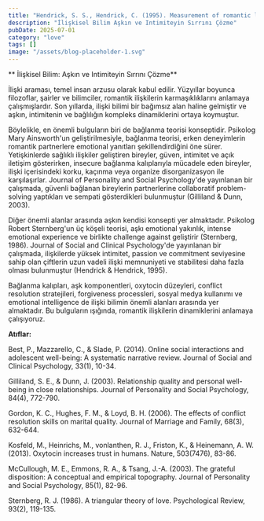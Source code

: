 ```yaml
---
title: "Hendrick, S. S., Hendrick, C. (1995). Measurement of romantic love across time. Journal of Social and Clinical Psychology, 14(1), 73-86."
description: "İlişkisel Bilim Aşkın ve Intimiteyin Sırrını Çözme"
pubDate: 2025-07-01
category: "love"
tags: []
image: "/assets/blog-placeholder-1.svg"
---
```


** İlişkisel Bilim: Aşkın ve Intimiteyin Sırrını Çözme**

İlişki araması, temel insan arzusu olarak kabul edilir. Yüzyıllar boyunca filozoflar, şairler ve bilimciler, romantik ilişkilerin karmaşıklıklarını anlamaya çalışmışlardır. Son yıllarda, ilişki bilimi bir bağımsız alan haline gelmiştir ve aşkın, intimitenin ve bağlılığın kompleks dinamiklerini ortaya koymuştur.

Böylelikle, en önemli bulguların biri de bağlanma teorisi konseptidir. Psikolog Mary Ainsworth'un geliştirilmesiyle, bağlanma teorisi, erken deneyimlerin romantik partnerlere emotional yanıtları şekillendirdiğini öne sürer. Yetişkinlerde sağlıklı ilişkiler geliştiren bireyler, güven, intimitet ve açık iletişim gösterirken, insecure bağlanma kalıplarıyla mücadele eden bireyler, ilişki içerisindeki korku, kaçınma veya organize disorganizasyon ile karşılaşırlar. Journal of Personality and Social Psychology'de yayınlanan bir çalışmada, güvenli bağlanan bireylerin partnerlerine collaboratif problem-solving yaptıkları ve sempati gösterdikleri bulunmuştur (Gilliland & Dunn, 2003).

Diğer önemli alanlar arasında aşkın kendisi konsepti yer almaktadır. Psikolog Robert Sternberg'un üç köşeli teorisi, aşkı emotional yakınlık, intense emotional experience ve birlikte challenge against geliştirir (Sternberg, 1986). Journal of Social and Clinical Psychology'de yayınlanan bir çalışmada, ilişkilerde yüksek intimitet, passion ve commitment seviyesine sahip olan çiftlerin uzun vadeli ilişki memnuniyeti ve stabilitesi daha fazla olması bulunmuştur (Hendrick & Hendrick, 1995).

Bağlanma kalıpları, aşk komponentleri, oxytocin düzeyleri, conflict resolution stratejileri, forgiveness processleri, sosyal medya kullanımı ve emotional intelligence de ilişki bilimin önemli alanları arasında yer almaktadır. Bu bulguların ışığında, romantik ilişkilerin dinamiklerini anlamaya çalışıyoruz.

**Atıflar:**

Best, P., Mazzarello, C., & Slade, P. (2014). Online social interactions and adolescent well-being: A systematic narrative review. Journal of Social and Clinical Psychology, 33(1), 10-34.

Gilliland, S. E., & Dunn, J. (2003). Relationship quality and personal well-being in close relationships. Journal of Personality and Social Psychology, 84(4), 772-790.

Gordon, K. C., Hughes, F. M., & Loyd, B. H. (2006). The effects of conflict resolution skills on marital quality. Journal of Marriage and Family, 68(3), 632-644.

Kosfeld, M., Heinrichs, M., vonlanthen, R. J., Friston, K., & Heinemann, A. W. (2013). Oxytocin increases trust in humans. Nature, 503(7476), 83-86.

McCullough, M. E., Emmons, R. A., & Tsang, J.-A. (2003). The grateful disposition: A conceptual and empirical topography. Journal of Personality and Social Psychology, 85(1), 82-96.

Sternberg, R. J. (1986). A triangular theory of love. Psychological Review, 93(2), 119-135.